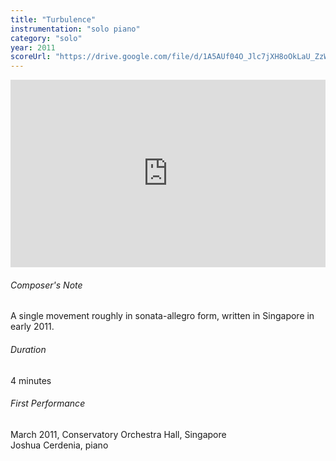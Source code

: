 ```yaml
---
title: "Turbulence"
instrumentation: "solo piano"
category: "solo"
year: 2011
scoreUrl: "https://drive.google.com/file/d/1A5AUf04O_Jlc7jXH8oOkLaU_ZzWGaaDb/view?usp=sharing"
---
```


<iframe class="mb-3" width="100%" height="300" scrolling="no" frameborder="no" allow="autoplay" src="https://w.soundcloud.com/player/?url=https%3A//api.soundcloud.com/tracks/17986872&color=%234a4a4a&auto_play=false&hide_related=false&show_comments=true&show_user=true&show_reposts=false&show_teaser=true&visual=true"></iframe>

###### Composer's Note

A single movement roughly in sonata-allegro form, written in Singapore in early 2011.

###### Duration
4 minutes

###### First Performance
March 2011, Conservatory Orchestra Hall, Singapore\
Joshua Cerdenia, piano